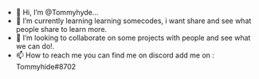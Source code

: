 - 👋 Hi, I’m @Tommyhyde...
- 🌱 I’m currently learning learning somecodes, i want share and see what people share to learn more.
- 💞️ I’m looking to collaborate on some projects with people and see what we can do!.
- 📫 How to reach me you can find  me on discord add me on :  Tommyhide#8702

<!---
Tommyhyde/Tommyhyde is a ✨ special ✨ repository because its `README.md` (this file) appears on your GitHub profile.
You can click the Preview link to take a look at your changes.
--->
